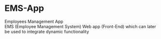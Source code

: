 # EMS-App
Employees Management App <br>
EMS (Employee Management System) Web app (Front-End) which can later be used to integrate dynamic functionality
